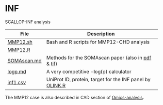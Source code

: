 # INF
SCALLOP-INF analysis

File    | Description
--------|---------------------------------------------------------------
[MMP12.sh](doc/MMP12.sh) | Bash and R scripts for MMP12-CHD analysis
[MMP12.R](doc/MMP12.R)   |
[SOMAscan.md](doc/SOMAscan.md) | Methods for the SOMAscan paper (also in [pdf](doc/SOMAscan.pdf) & [tif](doc/SOMAscan.tif))
[logp.md](doc/logp.md) | A very competitive -log(p) calculator
[inf1.csv](doc/inf1.csv) | UniProt ID, protein, target for the INF panel by [OLINK.R](doc/OLINK.R)

The MMP12 case is also described in CAD section of [Omics-analysis](https://github.com/jinghuazhao/Omics-analysis).
